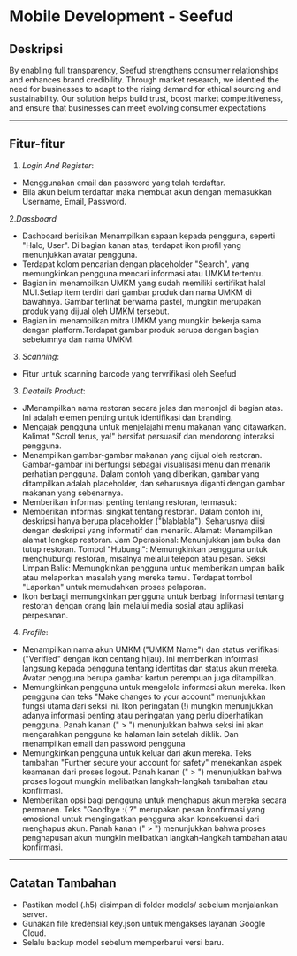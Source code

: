 # Mobile Development - Seefud

## Deskripsi
By enabling full transparency, Seefud strengthens consumer relationships and enhances brand credibility. Through market research, we identied the need for businesses to adapt to the rising demand for ethical sourcing and sustainability. Our solution helps build trust, boost market competitiveness, and ensure that businesses can meet evolving consumer expectations

---

## Fitur-fitur
1. *Login And Register*:

- Menggunakan email dan password yang telah terdaftar.
- Bila akun belum terdaftar maka membuat akun dengan memasukkan Username, Email, Password.

2.*Dassboard*

- Dashboard berisikan Menampilkan sapaan kepada pengguna, seperti "Halo, User".
Di bagian kanan atas, terdapat ikon profil yang menunjukkan avatar pengguna.
- Terdapat kolom pencarian dengan placeholder "Search", yang memungkinkan pengguna mencari informasi atau UMKM tertentu.
- Bagian ini menampilkan UMKM yang sudah memiliki sertifikat halal MUI.Setiap item terdiri dari gambar produk dan nama UMKM di bawahnya. Gambar terlihat berwarna pastel, mungkin merupakan produk yang dijual oleh UMKM tersebut.
- Bagian ini menampilkan mitra UMKM yang mungkin bekerja sama dengan platform.Terdapat gambar produk serupa dengan bagian sebelumnya dan nama UMKM.
  
3. *Scanning*:

- Fitur untuk scanning barcode yang tervrifikasi oleh Seefud

3. *Deatails Product*:

- JMenampilkan nama restoran secara jelas dan menonjol di bagian atas. Ini adalah elemen penting untuk identifikasi dan branding.
- Mengajak pengguna untuk menjelajahi menu makanan yang ditawarkan. Kalimat "Scroll terus, ya!" bersifat persuasif dan mendorong interaksi pengguna.
- Menampilkan gambar-gambar makanan yang dijual oleh restoran. Gambar-gambar ini berfungsi sebagai visualisasi menu dan menarik perhatian pengguna. Dalam contoh yang diberikan, gambar yang ditampilkan adalah placeholder, dan seharusnya diganti dengan gambar makanan yang sebenarnya.
- Memberikan informasi penting tentang restoran, termasuk:
- Memberikan informasi singkat tentang restoran. Dalam contoh ini, deskripsi hanya berupa placeholder ("blablabla"). Seharusnya diisi dengan deskripsi yang informatif dan menarik.
Alamat: Menampilkan alamat lengkap restoran.
Jam Operasional: Menunjukkan jam buka dan tutup restoran.
Tombol "Hubungi": Memungkinkan pengguna untuk menghubungi restoran, misalnya melalui telepon atau pesan.
Seksi Umpan Balik: Memungkinkan pengguna untuk memberikan umpan balik atau melaporkan masalah yang mereka temui. Terdapat tombol "Laporkan" untuk memudahkan proses pelaporan.
- Ikon berbagi memungkinkan pengguna untuk berbagi informasi tentang restoran dengan orang lain melalui media sosial atau aplikasi perpesanan.

4. *Profile*:

- Menampilkan nama akun UMKM ("UMKM Name") dan status verifikasi ("Verified" dengan ikon centang hijau). Ini memberikan informasi langsung kepada pengguna tentang identitas dan status akun mereka. Avatar pengguna berupa gambar kartun perempuan juga ditampilkan.
- Memungkinkan pengguna untuk mengelola informasi akun mereka. Ikon pengguna dan teks "Make changes to your account" menunjukkan fungsi utama dari seksi ini. Ikon peringatan (!) mungkin menunjukkan adanya informasi penting atau peringatan yang perlu diperhatikan pengguna. Panah kanan (" > ") menunjukkan bahwa seksi ini akan mengarahkan pengguna ke halaman lain setelah diklik. Dan menampilkan email dan password pengguna
- Memungkinkan pengguna untuk keluar dari akun mereka. Teks tambahan "Further secure your account for safety" menekankan aspek keamanan dari proses logout. Panah kanan (" > ") menunjukkan bahwa proses logout mungkin melibatkan langkah-langkah tambahan atau konfirmasi.
- Memberikan opsi bagi pengguna untuk menghapus akun mereka secara permanen. Teks "Goodbye :( ?" merupakan pesan konfirmasi yang emosional untuk mengingatkan pengguna akan konsekuensi dari menghapus akun. Panah kanan (" > ") menunjukkan bahwa proses penghapusan akun mungkin melibatkan langkah-langkah tambahan atau konfirmasi.

---

## Catatan Tambahan
- Pastikan model (.h5) disimpan di folder models/ sebelum menjalankan server.
- Gunakan file kredensial key.json untuk mengakses layanan Google Cloud.
- Selalu backup model sebelum memperbarui versi baru.
